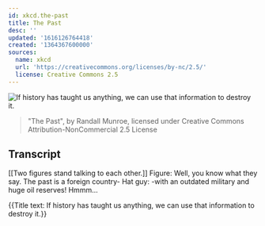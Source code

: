 ```yaml
---
id: xkcd.the-past
title: The Past
desc: ''
updated: '1616126764418'
created: '1364367600000'
sources:
  name: xkcd
  url: 'https://creativecommons.org/licenses/by-nc/2.5/'
  license: Creative Commons 2.5
---
```

![If history has taught us anything, we can use that information to destroy it.](https://imgs.xkcd.com/comics/the_past.png)
> "The Past", by Randall Munroe, licensed under Creative Commons Attribution-NonCommercial 2.5 License

## Transcript
[[Two figures stand talking to each other.]]
Figure: Well, you know what they say. The past is a foreign country-
Hat guy: -with an outdated military and huge oil reserves! Hmmm...

{{Title text: If history has taught us anything, we can use that information to destroy it.}}
